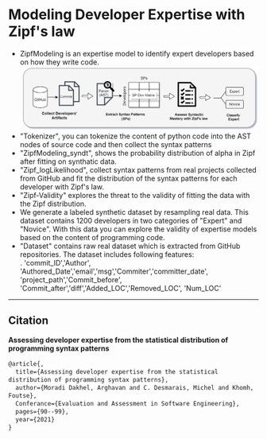 # Modeling Developer Expertise with Zipf's law
- ZipfModeling is an expertise model to identify expert developers based on how they write code. <br />
![](https://github.com/ferdorart/ZipfModel/blob/main/EASE_digram.PNG)
- "Tokenizer", you can tokenize the content of python code into the AST nodes of source code and then collect the syntax patterns <br />
- "ZipfModeling_syndt", shows the probability distribution of alpha in Zipf after fitting on synthatic data.<br />
- "Zipf_logLikelihood", collect syntax patterns from real projects collected from GitHub and fit the distribution of the syntax patterns for each developer with Zipf's law.<br />
- "Zipf-Validity" explores the threat to the validity of fitting the data with the Zipf distribution.
- We generate a labeled synthetic dataset by resampling real data. This dataset contains 1200 developers in two categories of "Expert" and "Novice". With this data you can explore the validity of expertise models based on the content of programming code. <br />
-  "Dataset" contains raw real dataset which is extracted from GitHub repositories. The dataset includes following features:<br />
. 'commit_ID','Author', 'Authored_Date','email','msg','Commiter','committer_date', 'project_path','Commit_before', 'Commit_after','diff','Added_LOC','Removed_LOC', 'Num_LOC'<br />
-------------------------------------------------------------------------------------------------------------------------------------------------
## Citation
<strong>Assessing developer expertise from the statistical distribution of programming syntax patterns</strong>
```
@article{,
  title={Assessing developer expertise from the statistical distribution of programming syntax patterns},
  author={Moradi Dakhel, Arghavan and C. Desmarais, Michel and Khomh, Foutse},
  Conferance={Evaluation and Assessment in Software Engineering},
  pages={90--99},
  year={2021}
}
```
